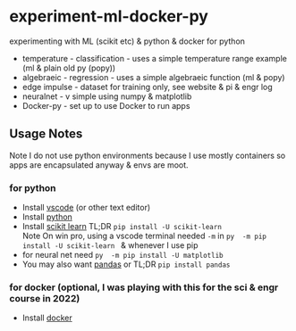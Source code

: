 # experiment-ml-docker-py
experimenting with ML (scikit etc) &amp; python &amp; docker for python

* temperature - classification - uses a simple temperature range example (ml & plain old py (popy))
* algebraeic - regression - uses a simple algebraeic function (ml & popy)
* edge impulse - dataset for training only, see website & pi & engr log
* neuralnet - v simple using numpy & matplotlib 
* Docker-py - set up to use Docker to run apps
## Usage Notes
Note I do not use python environments because I use mostly containers so apps are encapsulated anyway & envs are moot.
### for python
* Install [vscode](https://code.visualstudio.com/Download) (or other text editor)
* Install [python](https://www.python.org/downloads/)
* Install [scikit learn](https://scikit-learn.org/stable/install.html) TL;DR `pip install -U scikit-learn`  
    Note On win pro, using a vscode terminal needed `-m`   in `py  -m pip install -U scikit-learn ` & whenever I use pip
* for neural net need `py  -m pip install -U matplotlib `
* You may also want [pandas](https://www.pythoncentral.io/how-to-install-pandas-in-python/) or TL;DR `pip install pandas`
### for docker (optional, I was playing with this for the sci & engr course in 2022)
* Install [docker](https://docs.docker.com/get-docker/)
